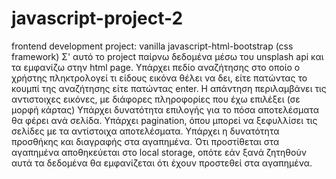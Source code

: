 # javascript-project-2
frontend development project: vanilla javascript-html-bootstrap (css framework)
Σ' αυτό το project παίρνω δεδομένα μέσω του unsplash api και τα εμφανίζω στην html page. 
Υπάρχει πεδίο αναζήτησης στο οποίο ο χρήστης πληκτρολογεί τι είδους εικόνα θέλει να δει,
είτε πατώντας το κουμπί της αναζήτησης είτε πατώντας enter.
Η απάντηση περιλαμβάνει τις αντιστοιχες εικόνες, με διάφορες πληροφορίες που έχω επιλέξει (σε μορφή κάρτας) 
Υπάρχει δυνατότητα επιλογής για το πόσα αποτελέσματα θα φέρει ανά σελίδα. 
Υπάρχει pagination, όπου μπορεί να ξεφυλλίσει τις σελίδες με τα αντίστοιχα αποτελέσματα. 
Υπάρχει η δυνατότητα προσθήκης και διαγραφής στα αγαπημένα.
Ότι προστίθεται στα αγαπημένα αποθηκεύεται στο local storage, οπότε εάν ξανά ζητηθούν αυτά τα δεδομένα θα εμφανίζεται ότι έχουν προστεθεί στα αγαπημένα.
